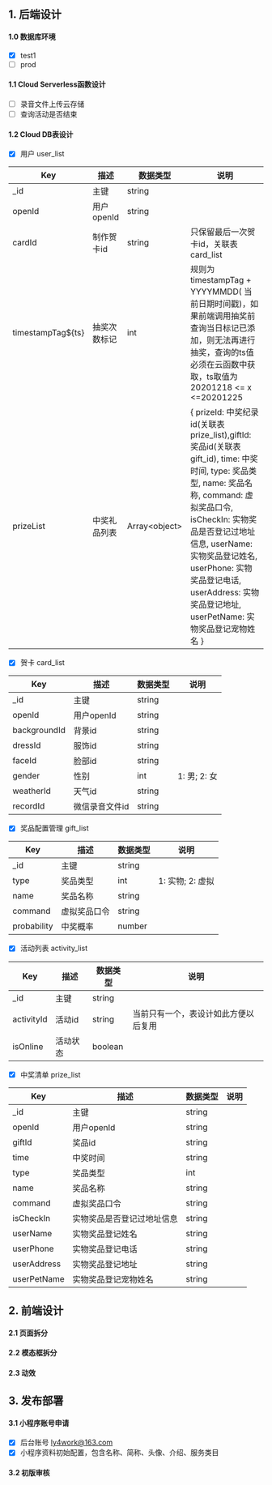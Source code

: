 ## 1. 后端设计

#### 1.0 数据库环境
* [x] test1
* [ ] prod

#### 1.1 Cloud Serverless函数设计
   * [ ] 录音文件上传云存储
   * [ ] 查询活动是否结束

#### 1.2 Cloud DB表设计
* [x] 用户 user_list

| Key | 描述 | 数据类型 | 说明 |
|-----|----|------|--------|
|  _id   |  主键  |  string    |
|  openId   |  用户openId  |  string    |
|  cardId   |  制作贺卡id |  string    | 只保留最后一次贺卡id，关联表card_list
|  timestampTag${ts}   |  抽奖次数标记  |  int    | 规则为 timestampTag + YYYYMMDD( 当前日期时间戳)，如果前端调用抽奖前查询当日标记已添加，则无法再进行抽奖，查询的ts值必须在云函数中获取，ts取值为20201218 <= x <=20201225
|  prizeList   |  中奖礼品列表  |  Array\<object>    | { prizeId: 中奖纪录id(关联表prize_list),giftId: 奖品id(关联表gift_id), time: 中奖时间, type: 奖品类型, name: 奖品名称, command: 虚拟奖品口令, isCheckIn: 实物奖品是否登记过地址信息, userName: 实物奖品登记姓名, userPhone: 实物奖品登记电话, userAddress: 实物奖品登记地址, userPetName: 实物奖品登记宠物姓名 }


* [x] 贺卡 card_list

| Key | 描述 | 数据类型 | 说明
|-----|----|------|------|
|  _id   |  主键  |  string    |
|  openId   |  用户openId  |  string    |
|  backgroundId   | 背景id |  string    |
|  dressId   | 服饰id |  string    |
|  faceId   | 脸部id |  string    |
|  gender   | 性别 |  int    | 1: 男; 2: 女 
|  weatherId   | 天气id |  string    |
|  recordId   | 微信录音文件id |  string    |

* [x] 奖品配置管理 gift_list

| Key | 描述 | 数据类型 | 说明
|-----|----|------|------|
|  _id   |  主键  |  string    |
|  type   |  奖品类型  |  int    |1: 实物; 2: 虚拟
|  name   |  奖品名称  |  string    |
|   command | 虚拟奖品口令 | string |
|  probability   |  中奖概率 |  number    |

* [x] 活动列表 activity_list

| Key | 描述 | 数据类型 | 说明
|-----|----|------|------|
|  _id   |  主键  |  string    |
|  activityId   |  活动id  |  string    | 当前只有一个，表设计如此方便以后复用
| isOnline | 活动状态 | boolean | 

* [x] 中奖清单 prize_list

| Key | 描述 | 数据类型 | 说明
|-----|----|------|------|
|  _id   |  主键  |  string    |
|  openId   |  用户openId  |  string    |
|  giftId   |  奖品id  |  string    |
|  time   |  中奖时间  |  string    |
|  type   |  奖品类型  |  int    |
|  name   |  奖品名称  |  string    |
|  command   |  虚拟奖品口令  |  string    |
|  isCheckIn   |  实物奖品是否登记过地址信息  |  string    |
|  userName   |  实物奖品登记姓名  |  string    |
|  userPhone   |  实物奖品登记电话  |  string    |
|  userAddress   |  实物奖品登记地址  |  string    |
|  userPetName   |  实物奖品登记宠物姓名  |  string    |

## 2. 前端设计
#### 2.1 页面拆分
#### 2.2 模态框拆分
#### 2.3 动效

## 3. 发布部署
#### 3.1 小程序账号申请
- [x] 后台账号 ly4work@163.com
- [x] 小程序资料初始配置，包含名称、简称、头像、介绍、服务类目

#### 3.2 初版审核

